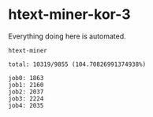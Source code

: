 # htext-miner-kor-3

Everything doing here is automated.

```
htext-miner

total: 10319/9855 (104.70826991374938%)

job0: 1863
job1: 2160
job2: 2037
job3: 2224
job4: 2035
```